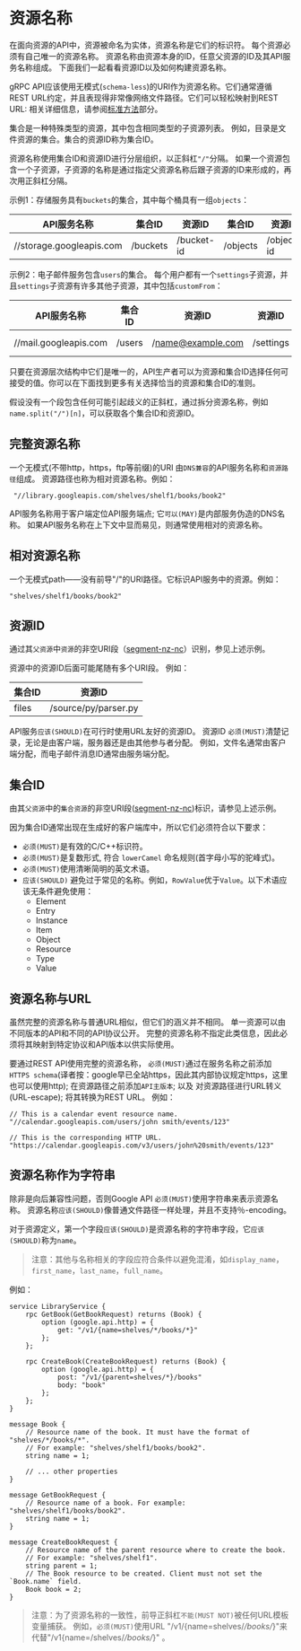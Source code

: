 # 资源名称

在面向资源的API中，资源被命名为实体，资源名称是它们的标识符。 每个资源必须有自己唯一的资源名称。 资源名称由资源本身的ID，任意父资源的ID及其API服务名称组成。 下面我们一起看看资源ID以及如何构建资源名称。

gRPC API应该使用无模式(`schema-less`)的URI作为资源名称。它们通常遵循REST URL约定，并且表现得非常像网络文件路径。它们可以轻松映射到REST URL: 相关详细信息，请参阅[标准方法](https://cloud.google.com/apis/design/standard_methods)部分。

集合是一种特殊类型的资源，其中包含相同类型的子资源列表。 例如，目录是文件资源的集合。集合的资源ID称为集合ID。

资源名称使用集合ID和资源ID进行分层组织，以正斜杠`"/"`分隔。 如果一个资源包含一个子资源，子资源的名称是通过指定父资源名称后跟子资源的ID来形成的，再次用正斜杠分隔。

示例1：存储服务具有`buckets`的集合，其中每个桶具有一组`objects`：

API服务名称 | 集合ID | 资源ID | 集合ID | 资源ID
--- | --- | --- | --- | ---
//storage.googleapis.com |  /buckets | /bucket-id | /objects | /object-id

示例2：电子邮件服务包含`users`的集合。 每个用户都有一个`settings`子资源，并且`settings`子资源有许多其他子资源，其中包括`customFrom`：

API服务名称 | 集合ID | 资源ID | 资源ID | 资源ID
--- | --- | --- | --- | ---
//mail.googleapis.com | /users | /name@example.com | /settings | / customFrom

只要在资源层次结构中它们是唯一的，API生产者可以为资源和集合ID选择任何可接受的值。你可以在下面找到更多有关选择恰当的资源和集合ID的准则。

假设没有一个段包含任何可能引起歧义的正斜杠，通过拆分资源名称，例如`name.split("/")[n]`，可以获取各个集合ID和资源ID。

## 完整资源名称

一个无模式(不带http，https，ftp等前缀)的URI 由`DNS兼容`的API服务名称和`资源路径`组成。 资源路径也称为相对资源名称。例如：

```
 "//library.googleapis.com/shelves/shelf1/books/book2"
```

API服务名称用于客户端定位API服务端点; 它`可以(MAY)`是内部服务伪造的DNS名称。 如果API服务名称在上下文中显而易见，则通常使用相对的资源名称。

## 相对资源名称

一个无模式path——没有前导"/"的URI路径。它标识API服务中的资源。例如：

```
"shelves/shelf1/books/book2"
```

## 资源ID

通过其`父资源`中`资源`的非空URI段（[segment-nz-nc](https://tools.ietf.org/html/rfc3986#appendix-A)）识别，参见上述示例。

资源中的资源ID后面可能尾随有多个URI段。 例如：

集合ID | 资源ID
--- | ---
files | /source/py/parser.py

API服务`应该(SHOULD)`在可行时使用URL友好的资源ID。 资源ID `必须(MUST)`清楚记录，无论是由客户端，服务器还是由其他参与者分配。 例如，文件名通常由客户端分配，而电子邮件消息ID通常由服务端分配。

## 集合ID

由其`父资源`中的`集合资源`的非空URI段([segment-nz-nc](https://tools.ietf.org/html/rfc3986#appendix-A))标识，请参见上述示例。

因为集合ID通常出现在生成好的客户端库中，所以它们必须符合以下要求：

+ `必须(MUST)`是有效的C/C++标识符。
+ `必须(MUST)`是复数形式, 符合 `lowerCamel` 命名规则(首字母小写的驼峰式)。
+ `必须(MUST)`使用清晰简明的英文术语。
+ `应该(SHOULD)` 避免过于常见的名称。例如，`RowValue`优于`Value`。以下术语应该无条件避免使用：
    + Element
    + Entry
    + Instance
    + Item
    + Object
    + Resource
    + Type
    + Value

## 资源名称与URL

虽然完整的资源名称与普通URL相似，但它们的涵义并不相同。 单一资源可以由不同版本的API和不同的API协议公开。 完整的资源名称不指定此类信息，因此必须将其映射到特定协议和API版本以供实际使用。

要通过REST API使用完整的资源名称， `必须(MUST)`通过在服务名称之前添加`HTTPS schema`(译者按：google早已全站https，因此其内部协议规定https，这里也可以使用http); 在资源路径之前添加`API主版本`; 以及 对资源路径进行URL转义(URL-escape); 将其转换为REST URL。 例如：

```
// This is a calendar event resource name.
"//calendar.googleapis.com/users/john smith/events/123"

// This is the corresponding HTTP URL.
"https://calendar.googleapis.com/v3/users/john%20smith/events/123"
```
      
## 资源名称作为字符串

除非是向后兼容性问题，否则Google API `必须(MUST)`使用字符串来表示资源名称。 资源名称`应该(SHOULD)`像普通文件路径一样处理，并且不支持％-encoding。 

对于资源定义，第一个字段`应该(SHOULD)`是资源名称的字符串字段，它`应该(SHOULD)`称为`name`。

> 注意：其他与名称相关的字段应符合条件以避免混淆，如`display_name`， `first_name`，`last_name`，`full_name`。

例如：

```
service LibraryService {
    rpc GetBook(GetBookRequest) returns (Book) { 
        option (google.api.http) = { 
            get: "/v1/{name=shelves/*/books/*}"
        };
    }; 

    rpc CreateBook(CreateBookRequest) returns (Book) { 
        option (google.api.http) = { 
            post: "/v1/{parent=shelves/*}/books" 
            body: "book" 
        }; 
    }; 
}

message Book {
    // Resource name of the book. It must have the format of "shelves/*/books/*".
    // For example: "shelves/shelf1/books/book2".
    string name = 1;

    // ... other properties
}

message GetBookRequest {
    // Resource name of a book. For example: "shelves/shelf1/books/book2".
    string name = 1;
}

message CreateBookRequest {
    // Resource name of the parent resource where to create the book.
    // For example: "shelves/shelf1".
    string parent = 1;
    // The Book resource to be created. Client must not set the `Book.name` field.
    Book book = 2;
}

``` 

> 注意：为了资源名称的一致性，前导正斜杠`不能(MUST NOT)`被任何URL模板变量捕获。 例如，`必须(MUST)`使用URL "/v1/{name=shelves/*/books/*}"来代替"/v1{name=/shelves/*/books/*}" 。


